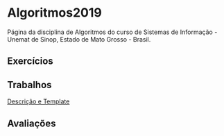 # Algoritmos2019

Página da disciplina de Algoritmos do curso de Sistemas de Informação - Unemat de Sinop, Estado de Mato Grosso - Brasil.

## Exercícios

## Trabalhos
[Descrição e Template](trabalho/2019-1.md)

## Avaliações
